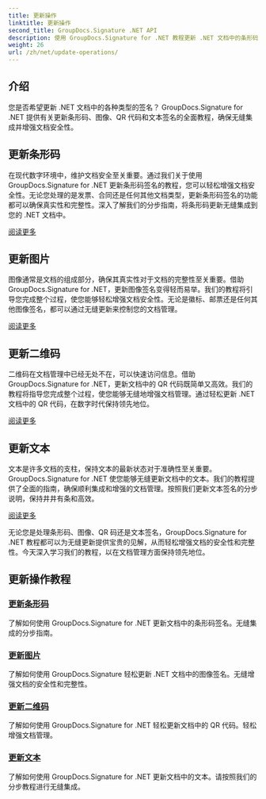 ```yaml
---
title: 更新操作
linktitle: 更新操作
second_title: GroupDocs.Signature .NET API
description: 使用 GroupDocs.Signature for .NET 教程更新 .NET 文档中的条形码、图像、QR 码和文本签名。加强文档安全和管理。
weight: 26
url: /zh/net/update-operations/
---
```

## 介绍

您是否希望更新 .NET 文档中的各种类型的签名？ GroupDocs.Signature for .NET 提供有关更新条形码、图像、QR 代码和文本签名的全面教程，确保无缝集成并增强文档安全性。

## 更新条形码
在现代数字环境中，维护文档安全至关重要。通过我们关于使用 GroupDocs.Signature for .NET 更新条形码签名的教程，您可以轻松增强文档安全性。无论您处理的是发票、合同还是任何其他文档类型，更新条形码签名的功能都可以确保真实性和完整性。深入了解我们的分步指南，将条形码更新无缝集成到您的 .NET 文档中。

[阅读更多](./update-barcode/)

## 更新图片
图像通常是文档的组成部分，确保其真实性对于文档的完整性至关重要。借助 GroupDocs.Signature for .NET，更新图像签名变得轻而易举。我们的教程将引导您完成整个过程，使您能够轻松增强文档安全性。无论是徽标、邮票还是任何其他图像签名，都可以通过无缝更新来控制您的文档管理。

[阅读更多](./update-image/)

## 更新二维码
二维码在文档管理中已经无处不在，可以快速访问信息。借助 GroupDocs.Signature for .NET，更新文档中的 QR 代码既简单又高效。我们的教程将指导您完成整个过程，使您能够无缝地增强文档管理。通过轻松更新 .NET 文档中的 QR 代码，在数字时代保持领先地位。

[阅读更多](./update-qr-code/)

## 更新文本
文本是许多文档的支柱，保持文本的最新状态对于准确性至关重要。 GroupDocs.Signature for .NET 使您能够无缝更新文档中的文本。我们的教程提供了全面的指南，确保顺利集成和增强的文档管理。按照我们更新文本签名的分步说明，保持井井有条和高效。

[阅读更多](./update-text/)

无论您是处理条形码、图像、QR 码还是文本签名，GroupDocs.Signature for .NET 教程都可以为无缝更新提供宝贵的见解，从而轻松增强文档的安全性和完整性。今天深入学习我们的教程，以在文档管理方面保持领先地位。
## 更新操作教程
### [更新条形码](./update-barcode/)
了解如何使用 GroupDocs.Signature for .NET 更新文档中的条形码签名。无缝集成的分步指南。
### [更新图片](./update-image/)
了解如何使用 GroupDocs.Signature 轻松更新 .NET 文档中的图像签名。无缝增强文档的安全性和完整性。
### [更新二维码](./update-qr-code/)
了解如何使用 GroupDocs.Signature for .NET 轻松更新文档中的 QR 代码。轻松增强文档管理。
### [更新文本](./update-text/)
了解如何使用 GroupDocs.Signature for .NET 更新文档中的文本。请按照我们的分步教程进行无缝集成。